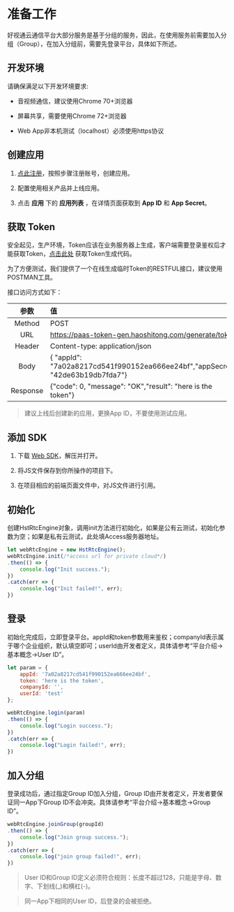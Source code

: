 # 准备工作

好视通云通信平台大部分服务是基于分组的服务，因此，在使用服务前需要加入分组（Group），在加入分组前，需要先登录平台，具体如下所述。

## 开发环境

请确保满足以下开发环境要求:

- 音视频通信，建议使用Chrome 70+浏览器
 
- 屏幕共享，需要使用Chrome 72+浏览器

- Web App非本机测试（localhost）必须使用https协议

## 创建应用

1. [点此注册](http://customer.paas.hst.com/register)，按照步骤注册账号，创建应用。

2. 配置使用相关产品并上线应用。

3. 点击 **应用** 下的 **应用列表** ，在详情页面获取到 **App ID** 和 **App Secret**。

## 获取 Token

安全起见，生产环境，Token应该在业务服务器上生成，客户端需要登录鉴权后才能获取Token，[点击此处](http://customer.paas.hst.com/code) 获取Token生成代码。  

为了方便测试，我们提供了一个在线生成临时Token的RESTFUL接口，建议使用POSTMAN工具。 

接口访问方式如下：

| 参数 | 值 |
| :-: | :- |
| Method | POST |
| URL | https://paas-token-gen.haoshitong.com/generate/token |
| Header | Content-type: application/json |
| Body | { "appId": "7a02a8217cd541f990152ea666ee24bf","appSecret": "42de63b19db7fda7"} |
| Response | {"code": 0, "message": "OK","result": "here is the token"} |

> 建议上线后创建新的应用，更换App ID，不要使用测试应用。

## 添加 SDK

1. 下载 [Web SDK](http://paas.hst.com/developer/downloadSDK)，解压并打开。
 
2. 将JS文件保存到你所操作的项目下。

3. 在项目相应的前端页面文件中，对JS文件进行引用。


## 初始化

创建HstRtcEngine对象，调用init方法进行初始化，如果是公有云测试，初始化参数为空；如果是私有云测试，此处填Access服务器地址。

```js
let webRtcEngine = new HstRtcEngine();
webRtcEngine.init(/*access url for private cloud*/)
.then(() => {
	console.log("Init success.");
})
.catch(err => {
	console.log("Init failed!", err);
})
```

## 登录

初始化完成后，立即登录平台。appId和token参数用来鉴权；companyId表示属于哪个企业组织，默认填空即可；userId由开发者定义，具体请参考“平台介绍->基本概念->User ID”。

```js
let param = {
	appId: '7a02a8217cd541f990152ea666ee24bf',
	token: 'here is the token',
	companyId: '',
	userId: 'test'
};

webRtcEngine.login(param)
.then(() => {
	console.log("Login success.");
})
.catch(err => {
	console.log("Login failed!", err);
})
```

## 加入分组

登录成功后，通过指定Group ID加入分组，Group ID由开发者定义，开发者要保证同一App下Group ID不会冲突。具体请参考“平台介绍->基本概念->Group ID”。

```js
webRtcEngine.joinGroup(groupId)
.then(() => {
	console.log("Join group success.");
})
.catch(err => {
	console.log("join group failed!", err);
})
```

> User ID和Group ID定义必须符合规则：长度不超过128，只能是字母、数字、下划线(_)和横杠(-)。

> 同一App下相同的User ID，后登录的会被拒绝。